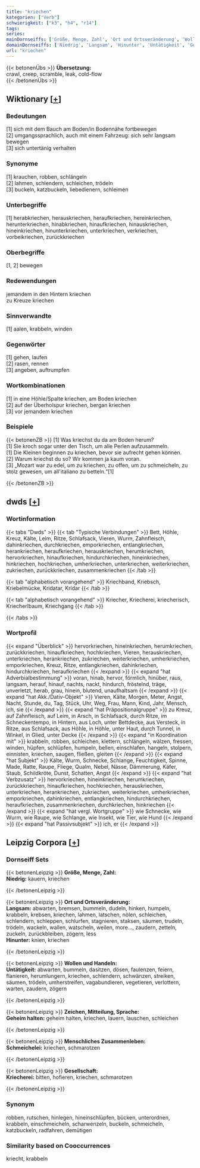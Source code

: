 ```yaml
---
title: "kriechen"
kategorien: ["Verb"]
schwierigkeit: ["k3", "h4", "r14"]
tags:
series:
mainDornseiffs: ['Größe, Menge, Zahl', 'Ort und Ortsveränderung', 'Wollen und Handeln', 'Zeichen, Mitteilung, Sprache', 'Menschliches Zusammenleben', 'Gesellschaft']
domainDornseiffs: ['Niedrig', 'Langsam', 'Hinunter', 'Untätigkeit', 'Geheim halten', 'Schmeichelei', 'Kriecherei']
url: "kriechen"
---
```


{{< betonenÜbs >}}
**Übersetzung:**  
crawl, creep, scramble, leak, cold-flow  
{{< /betonenÜbs >}}

## Wiktionary [[+](https://de.wiktionary.org/wiki/kriechen)]

### Bedeutungen
[1] sich mit dem Bauch am Boden/in Bodennähe fortbewegen  
[2] umgangssprachlich, auch mit einem Fahrzeug: sich sehr langsam bewegen  
[3] sich untertänig verhalten  

### Synonyme
[1] krauchen, robben, schlängeln  
[2] lahmen, schlendern, schleichen, trödeln  
[3] buckeln, katzbuckeln, liebedienern, schleimen  

### Unterbegriffe
[1] herabkriechen, herauskriechen, heraufkriechen, hereinkriechen, herunterkriechen, hinabkriechen, hinaufkriechen, hinauskriechen, hineinkriechen, hinunterkriechen, unterkriechen, verkriechen, vorbeikriechen, zurückkriechen  

### Oberbegriffe
[1, 2] bewegen  

### Redewendungen
jemandem in den Hintern kriechen  
zu Kreuze kriechen  

### Sinnverwandte
[1] aalen, krabbeln, winden  

### Gegenwörter
[1] gehen, laufen  
[2] rasen, rennen  
[3] angeben, auftrumpfen  

### Wortkombinationen
[1] in eine Höhle/Spalte kriechen, am Boden kriechen  
[2] auf der Überholspur kriechen, bergan kriechen  
[3] vor jemandem kriechen  

### Beispiele
{{< betonenZB >}}
[1] Was kriechst du da am Boden herum?  
[1] Sie kroch sogar unter den Tisch, um alle Perlen aufzusammeln.  
[1] Die Kleinen beginnen zu kriechen, bevor sie aufrecht gehen können.  
[2] Warum kriechst du so? Wir kommen ja kaum voran.  
[3] „Mozart war zu edel, um zu kriechen, zu offen, um zu schmeicheln, zu stolz gewesen, um all'italiano zu betteln.“[1]  

{{< /betonenZB >}}


## dwds [[+](https://www.dwds.de/wb/kriechen)]

### Wortinformation
{{< tabs "Dwds" >}}
{{< tab "Typische Verbindungen" >}}
Bett, Höhle, Kreuz, Kälte, Leim, Ritze, Schlafsack, Vieren, Wurm, Zahnfleisch, dahinkriechen, durchkriechen, emporkriechen, entlangkriechen, herankriechen, heraufkriechen, herauskriechen, herumkriechen, hervorkriechen, hinaufkriechen, hindurchkriechen, hineinkriechen, hinkriechen, hochkriechen, umherkriechen, unterkriechen, weiterkriechen, zukriechen, zurückkriechen, zusammenkriechen
{{< /tab >}}

{{< tab "alphabetisch vorangehend" >}}
Kriechband, Kriebsch, Kriebelmücke, Kridatar, Kridar
{{< /tab >}}

{{< tab "alphabetisch vorangehend" >}}
Kriecher, Kriecherei, kriecherisch, Kriecherlbaum, Kriechgang
{{< /tab >}}

{{< /tabs >}}

### Wortprofil
{{< expand "Überblick" >}} hervorkriechen, hineinkriechen, herumkriechen, zurückkriechen, hinaufkriechen, hochkriechen, Vieren, herauskriechen, unterkriechen, herankriechen, zukriechen, weiterkriechen, umherkriechen, emporkriechen, Kreuz, Ritze, entlangkriechen, dahinkriechen, hindurchkriechen, heraufkriechen {{< /expand >}}
{{< expand "hat Adverbialbestimmung" >}} voran, hinab, hervor, förmlich, hinüber, raus, langsam, herauf, hinauf, nachts, nackt, hindurch, fröstelnd, träge, unverletzt, herab, grau, hinein, blutend, unaufhaltsam {{< /expand >}}
{{< expand "hat Akk./Dativ-Objekt" >}} Vieren, Kälte, Morgen, Meter, Angst, Nacht, Stunde, du, Tag, Stück, Uhr, Weg, Frau, Mann, Kind, Jahr, Mensch, ich, sie {{< /expand >}}
{{< expand "hat Präpositionalgruppe" >}} zu Kreuz, auf Zahnfleisch, auf Leim, in Arsch, in Schlafsack, durch Ritze, im Schneckentempo, in Hintern, aus Loch, unter Bettdecke, aus Versteck, in Ritze, aus Schlafsack, aus Höhle, in Höhle, unter Haut, durch Tunnel, in Winkel, in Glied, unter Decke {{< /expand >}}
{{< expand "in Koordination mit" >}} krabbeln, robben, schleichen, klettern, schlängeln, wälzen, fressen, winden, hüpfen, schlüpfen, humpeln, bellen, einschlafen, hangeln, stolpern, einnisten, kriechen, saugen, fließen, gleiten {{< /expand >}}
{{< expand "hat Subjekt" >}} Kälte, Wurm, Schnecke, Schlange, Feuchtigkeit, Spinne, Made, Ratte, Raupe, Fliege, Qualm, Nebel, Nässe, Dämmerung, Käfer, Staub, Schildkröte, Dunst, Schatten, Angst {{< /expand >}}
{{< expand "hat Verbzusatz" >}} hervorkriechen, hineinkriechen, herumkriechen, zurückkriechen, hinaufkriechen, hochkriechen, herauskriechen, unterkriechen, herankriechen, zukriechen, weiterkriechen, umherkriechen, emporkriechen, dahinkriechen, entlangkriechen, hindurchkriechen, heraufkriechen, zusammenkriechen, durchkriechen, hinkriechen {{< /expand >}}
{{< expand "hat vergl. Wortgruppe" >}} wie Schnecke, wie Wurm, wie Raupe, wie Schlange, wie Insekt, wie Tier, wie Hund {{< /expand >}}
{{< expand "hat Passivsubjekt" >}} ich, er {{< /expand >}}

## Leipzig Corpora [[+](https://corpora.uni-leipzig.de/en/res?word=kriechen&corpusId=deu_newscrawl-public_2018)]

### Dornseiff Sets
{{< betonenLeipzig >}}
**Größe, Menge, Zahl:**  
**Niedrig:** kauern, kriechen  

{{< /betonenLeipzig >}}


{{< betonenLeipzig >}}
**Ort und Ortsveränderung:**  
**Langsam:** abwarten, bremsen, bummeln, dudeln, hinken, humpeln, krabbeln, krebsen, kriechen, lahmen, latschen, nölen, schleichen, schlendern, schleppen, schlurfen, stagnieren, staksen, säumen, trudeln, trödeln, wackeln, wallen, watscheln, weilen, more..., zaudern, zetteln, zuckeln, zurückbleiben, zögern, less  
**Hinunter:** knien, kriechen  

{{< /betonenLeipzig >}}


{{< betonenLeipzig >}}
**Wollen und Handeln:**  
**Untätigkeit:** abwarten, bummeln, dasitzen, dösen, faulenzen, feiern, flanieren, herumlungern, kriechen, schlendern, schwänzen, streiken, säumen, trödeln, umherstreifen, vagabundieren, vegetieren, verlottern, warten, zaudern, zögern  

{{< /betonenLeipzig >}}


{{< betonenLeipzig >}}
**Zeichen, Mitteilung, Sprache:**  
**Geheim halten:** geheim halten, kriechen, lauern, lauschen, schleichen  

{{< /betonenLeipzig >}}


{{< betonenLeipzig >}}
**Menschliches Zusammenleben:**  
**Schmeichelei:** kriechen, schmarotzen  

{{< /betonenLeipzig >}}


{{< betonenLeipzig >}}
**Gesellschaft:**  
**Kriecherei:** bitten, hofieren, kriechen, schmarotzen  

{{< /betonenLeipzig >}}

### Synonym
robben, rutschen, hinlegen, hineinschlüpfen, bücken, unterordnen, krabbeln, einschmeicheln, scharwenzeln, buckeln, schmeicheln, katzbuckeln, radfahren, demütigen


### Similarity based on Cooccurrences
kriecht, krabbeln

